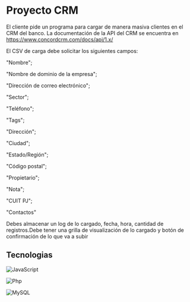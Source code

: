 # Proyecto CRM

El cliente pide un programa para cargar de manera masiva clientes en el CRM del banco.
La documentación de la API del CRM se encuentra en https://www.concordcrm.com/docs/api/1.x/

El CSV de carga debe solicitar los siguientes campos:

"Nombre";

"Nombre de dominio de la empresa";

"Dirección de correo electrónico";

"Sector";

"Teléfono";

"Tags";

"Dirección";

"Ciudad";

"Estado/Región";

"Código postal";

"Propietario";

"Nota";

"CUIT PJ";

"Contactos"

Debes almacenar un log de lo cargado, fecha, hora, cantidad de registros.Debe tener una grilla de visualización de lo cargado y botón de confirmación de lo que va a subir


## Tecnologias

![JavaScript](https://img.shields.io/badge/-JavaScript-333333?style=flat&logo=javascript)

![Php](https://img.shields.io/badge/-php-333333?style=flat&logo=php)

![MySQL](https://img.shields.io/badge/-mysql-333333?style=flat&logo=mysql)
